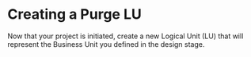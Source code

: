 # Creating a Purge LU

Now that your project is initiated, create a new Logical Unit (LU) that will represent the Business Unit you defined in the design stage. 
